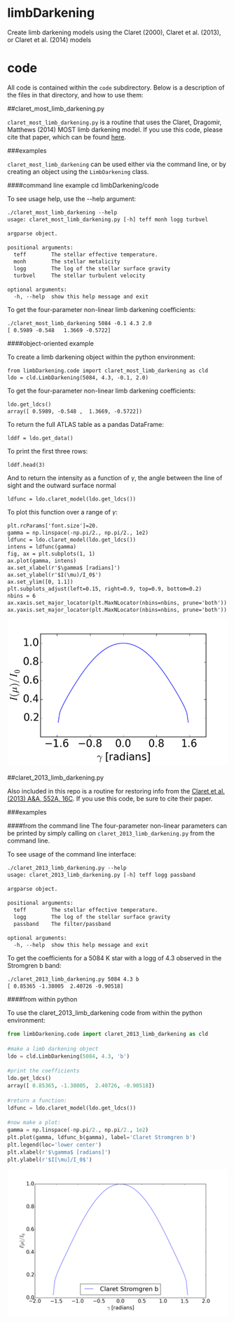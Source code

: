 # limbDarkening
Create limb darkening models using the Claret (2000), Claret et al. (2013), or Claret et al. (2014) models

# code

All code is contained within the `code` subdirectory. Below is a description of the files in that directory, and how to use them:

##claret_most_limb_darkening.py

`claret_most_limb_darkening.py` is a routine that uses the Claret, Dragomir, Matthews (2014) MOST limb darkening model. If you use this code, please cite that paper, which can be found [here](http://adsabs.harvard.edu/abs/2014A%26A...567A...3C).

###examples

`claret_most_limb_darkening` can be used either via the command line, or by creating an object using the `LimbDarkening` class.

####command line example
    cd limbDarkening/code

To see usage help, use the --help argument:

    ./claret_most_limb_darkening --help
    usage: claret_most_limb_darkening.py [-h] teff monh logg turbvel    

    argparse object.    

    positional arguments:
      teff        The stellar effective temperature.
      monh        The stellar metalicity
      logg        The log of the stellar surface gravity
      turbvel     The stellar turbulent velocity    

    optional arguments:
      -h, --help  show this help message and exit

To get the four-parameter non-linear limb darkening coefficients:

    ./claret_most_limb_darkening 5084 -0.1 4.3 2.0
    [ 0.5989 -0.548   1.3669 -0.5722]

####object-oriented example

To create a limb darkening object within the python environment:

    from limbDarkening.code import claret_most_limb_darkening as cld
    ldo = cld.LimbDarkening(5084, 4.3, -0.1, 2.0)

To get the four-parameter non-linear limb darkening coefficients:

    ldo.get_ldcs()
    array([ 0.5989, -0.548 ,  1.3669, -0.5722])

To return the full ATLAS table as a pandas DataFrame:

    lddf = ldo.get_data()

To print the first three rows:
    
    lddf.head(3)

And to return the intensity as a function of $\gamma$, the angle between the line of sight and the outward surface normal

    ldfunc = ldo.claret_model(ldo.get_ldcs())

To plot this function over a range of $\gamma$:

    plt.rcParams['font.size']=20.
    gamma = np.linspace(-np.pi/2., np.pi/2., 1e2)
    ldfunc = ldo.claret_model(ldo.get_ldcs())
    intens = ldfunc(gamma)
    fig, ax = plt.subplots(1, 1)
    ax.plot(gamma, intens)
    ax.set_xlabel(r'$\gamma$ [radians]')
    ax.set_ylabel(r'$I(\mu)/I_0$')
    ax.set_ylim([0, 1.1])
    plt.subplots_adjust(left=0.15, right=0.9, top=0.9, bottom=0.2)
    nbins = 6
    ax.xaxis.set_major_locator(plt.MaxNLocator(nbins=nbins, prune='both'))
    ax.yaxis.set_major_locator(plt.MaxNLocator(nbins=nbins, prune='both'))

![Limb Darkening Function](figures/MOST_Limb_Darkening.png)

##claret_2013_limb_darkening.py

Also included in this repo is a routine for restoring info from the [Claret et al. (2013) A&A, 552A, 16C](http://adsabs.harvard.edu/abs/2013A%26A...552A..16C). If you use this code, be sure to cite their paper.

###examples

####from the command line
The four-parameter non-linear parameters can be printed by simply calling on `claret_2013_limb_darkening.py` from the command line.

To see usage of the command line interface:
```text
./claret_2013_limb_darkening.py --help
usage: claret_2013_limb_darkening.py [-h] teff logg passband

argparse object.

positional arguments:
  teff        The stellar effective temperature.
  logg        The log of the stellar surface gravity
  passband    The filter/passband

optional arguments:
  -h, --help  show this help message and exit
```

To get the coefficients for a 5084 K star with a logg of 4.3 observed in the Stromgren b band:

    ./claret_2013_limb_darkening.py 5084 4.3 b
    [ 0.85365 -1.38005  2.40726 -0.90518]

####from within python

To use the claret_2013_limb_darkening code from within the python environment:

```python
from limbDarkening.code import claret_2013_limb_darkening as cld

#make a limb darkening object
ldo = cld.LimbDarkening(5084, 4.3, 'b')

#print the coefficients
ldo.get_ldcs()
array([ 0.85365, -1.38005,  2.40726, -0.90518])

#return a function:
ldfunc = ldo.claret_model(ldo.get_ldcs())

#now make a plot:
gamma = np.linspace(-np.pi/2., np.pi/2., 1e2)
plt.plot(gamma, ldfunc_b(gamma), label='Claret Stromgren b')
plt.legend(loc='lower center')
plt.xlabel(r'$\gamma$ [radians]')
plt.ylabel(r'$I[\mu]/I_0$')

```

![Claret et al. (2013) Stromgren b](figures/Claret_2013_Stromgren_b.png)